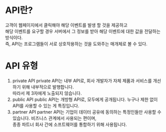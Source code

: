# API란?

고객이 웹페이지에서 클릭해야 해당 이벤트를 발생 할 것을 제공하고 <br/>
해당 이벤트를 요구할 경우 서버에서 그 정보를 받아 해당 이벤트에 대한 값을 전달하는 방식이다.<br/>
즉, API는 프로그램들이 서로 상호작용하는 것을 도와주는 매개체로 볼 수 있다.<br/>

# API 유형

1. private API
private API는 내부 API로, 회사 개발자가 자체 제품과 서비스를 개선하기 위해 내부적으로 발행합니다. <br/>
따라서 제 3자에게 노출되지 않습니다.
2. public API
public API는 개방형 API로, 모두에게 공개됩니다. 누구나 제한 없이 API를 사용할 수 있는 게 특징입니다.
3. partner API
partner API는 기업이 데이터 공유에 동의하는 특정인들만 사용할 수 있습니다. 비즈니스 관계에서 사용되는 편이며, <br/>
종종 파트너 회사 간에 소프트웨어를 통합하기 위해 사용됩니다.<br/>
